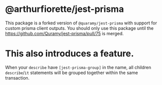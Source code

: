 # @arthurfiorette/jest-prisma

This package is a forked version of `@quaramy/jest-prisma` with support for custom prisma client outputs. You should only use this package until the https://github.com/Quramy/jest-prisma/pull/75 is merged.

# This also introduces a feature.

When your `describe` have `[jest-prisma-group]` in the name, all children `describe`/`it` statements will be grouped together within the same transaction.
